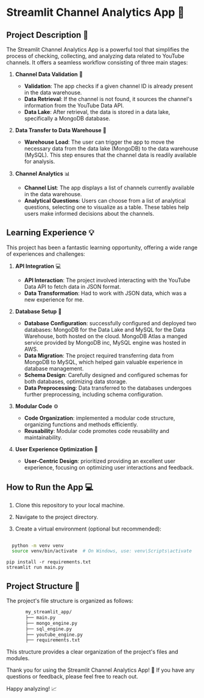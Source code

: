 # Streamlit Channel Analytics App :rocket:

## Project Description :page_facing_up:

The Streamlit Channel Analytics App is a powerful tool that simplifies the process of checking, collecting, and analyzing data related to YouTube channels. It offers a seamless workflow consisting of three main stages:

1. **Channel Data Validation** :mag_right:
   
   - **Validation**: The app checks if a given channel ID is already present in the data warehouse.
   - **Data Retrieval**: If the channel is not found, it sources the channel's information from the YouTube Data API.
   - **Data Lake**: After retrieval, the data is stored in a data lake, specifically a MongoDB database.

2. **Data Transfer to Data Warehouse** :floppy_disk:

   - **Warehouse Load**: The user can trigger the app to move the necessary data from the data lake (MongoDB) to the data warehouse (MySQL). This step ensures that the channel data is readily available for analysis.

3. **Channel Analytics** :bar_chart:

   - **Channel List**: The app displays a list of channels currently available in the data warehouse.
   - **Analytical Questions**: Users can choose from a list of analytical questions, selecting one to visualize as a table. These tables help users make informed decisions about the channels.

## Learning Experience :bulb:

This project has been a fantastic learning opportunity, offering a wide range of experiences and challenges:

1. **API Integration** :computer:

   - **API Interaction**: The project involved interacting with the YouTube Data API to fetch data in JSON format.
   - **Data Transformation**: Had to work with JSON data, which was a new experience for me.

2. **Database Setup** :floppy_disk:

   - **Database Configuration**: successfully configured and deployed two databases: MongoDB for the Data Lake and MySQL for the Data Warehouse, both hosted on the cloud. MongoDB Atlas a manged service provided by MongoDB inc, MySQL engine was hosted in AWS.
   - **Data Migration**: The project required transferring data from MongoDB to MySQL, which helped gain valuable experience in database management.
   - **Schema Design**: Carefully designed and configured schemas for both databases, optimizing data storage.
   - **Data Preprocessing**: Data transferred to the databases undergoes further preprocessing, including schema configuration.



3. **Modular Code** :gear:

   - **Code Organization**: implemented a modular code structure, organizing functions and methods efficiently.
   - **Reusability**: Modular code promotes code reusability and maintainability.

4. **User Experience Optimization** :star2:

   - **User-Centric Design**: prioritized providing an excellent user experience, focusing on optimizing user interactions and feedback.

## How to Run the App :computer:

1. Clone this repository to your local machine.

2. Navigate to the project directory.

3. Create a virtual environment (optional but recommended):
 ```bash
    
   python -m venv venv
   source venv/bin/activate  # On Windows, use: venv\Scripts\activate
   ```
   ```Terminal/cmd/bash
   pip install -r requirements.txt
   streamlit run main.py
```
## Project Structure :file_folder:

The project's file structure is organized as follows:
   ```bash
          my_streamlit_app/
          ├── main.py
          ├── mongo_engine.py
          ├── sql_engine.py
          ├── youtube_engine.py
          ├── requirements.txt
```
This structure provides a clear organization of the project's files and modules.


Thank you for using the Streamlit Channel Analytics App! :rocket: If you have any questions or feedback, please feel free to reach out.

Happy analyzing! :chart_with_upwards_trend:





